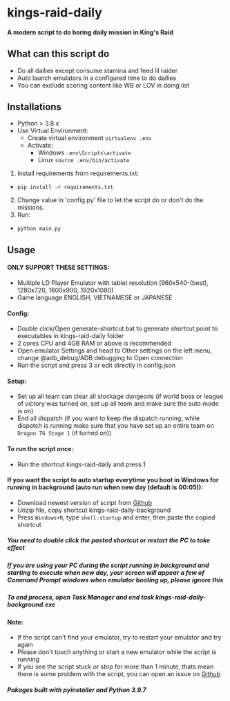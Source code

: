 # kings-raid-daily
#### A modern script to do boring daily mission in King's Raid

## What can this script do
- Do all dailies except consume stamina and feed lil raider
- Auto launch emulators in a configured time to do dailies
- You can exclude scoring content like WB or LOV in doing list

## Installations
* Python > 3.8.x
* Use Virtual Environment:
    * Create virtual environment `virtualenv .env`
    * Activate:
        - Windows `.env\Scripts\activate`
        - Linux `source .env/bin/activate`
1. Install requirements from requirements.txt:
  * `pip install -r requirements.txt`
2. Change value in 'config.py' file to let the script do or don't do the missions.
2. Run:
  * `python main.py`

## Usage
#### ONLY SUPPORT THESE SETTINGS:
- Multiple LD Player Emulator with tablet resolution (960x540-(best), 1280x720, 1600x900, 1920x1080)
- Game language ENGLISH, VIETNAMESE or JAPANESE

#### Config:
- Double click/Open generate-shortcut.bat to generate shortcut point to executables in kings-raid-daily folder
- 2 cores CPU and 4GB RAM or above is recommended
- Open emulator Settings and head to Other settings on the left menu, change @adb_debug/ADB debugging to Open connection
- Run the script and press 3 or edit directly in config.json

#### Setup:
- Set up all team can clear all stockage dungeons (if world boss or league of victory was turned on, set up all team and make sure the auto mode is on)
- End all dispatch (if you want to keep the dispatch running, while dispatch is running make sure that you have set up an entire team on `Dragon T6 Stage 1` (if turned on))

#### To run the script once:
- Run the shortcut kings-raid-daily and press 1

#### If you want the script to auto startup everytime you boot in Windows for running in background (auto run when new day (default is 00:05)):
- Download newest version of script from [Github](https://github.com/faber6/kings-raid-daily/releases)
- Unzip file, copy shortcut kings-raid-daily-background
- Press `Windows+R`, type `shell:startup` and enter, then paste the copied shortcut
##### You need to double click the pasted shortcut or restart the PC to take effect
##### If you are using your PC during the script running in background and starting to execute when new day, your screen will appear a few of Command Prompt windows when emulator booting up, please ignore this
##### To end process, open Task Manager and end task kings-raid-daily-background.exe

#### Note:
- If the script can't find your emulator, try to restart your emulator and try again
- Please don't touch anything or start a new emulator while the script is running
- If you see the script stuck or stop for more than 1 minute, thats mean there is some problem with the script, you can open an issue on [Github](https://github.com/faber6/kings-raid-daily)

##### Pakages built with pyinstaller and Python 3.9.7